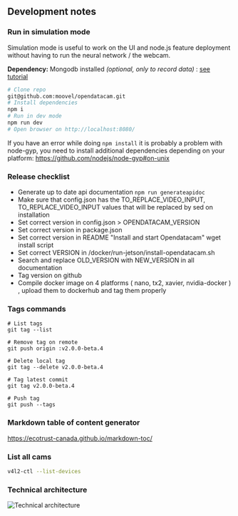 ## Development notes

### Run in simulation mode

Simulation mode is useful to work on the UI and node.js feature deployment without having to run the neural network / the webcam.

**Dependency:** Mongodb installed _(optional, only to record data)_ : [see tutorial](https://docs.mongodb.com/manual/installation/#mongodb-community-edition)

```bash
# Clone repo
git@github.com:moovel/opendatacam.git
# Install dependencies
npm i
# Run in dev mode
npm run dev
# Open browser on http://localhost:8080/
```

If you have an error while doing `npm install` it is probably a problem with node-gyp, you need to install additional dependencies depending on your platform: https://github.com/nodejs/node-gyp#on-unix

### Release checklist

- Generate up to date api documentation `npm run generateapidoc`
- Make sure that config.json has the TO_REPLACE_VIDEO_INPUT, TO_REPLACE_VIDEO_INPUT values that will be replaced by sed on installation
- Set correct version in config.json > OPENDATACAM_VERSION
- Set correct version in package.json
- Set correct version in README "Install and start Opendatacam" wget install script
- Set correct VERSION in /docker/run-jetson/install-opendatacam.sh
- Search and replace OLD_VERSION with NEW_VERSION in all documentation
- Tag version on github
- Compile docker image on 4 platforms ( nano, tx2, xavier, nvidia-docker ) , upload them to dockerhub and tag them properly

### Tags commands

```
# List tags
git tag --list

# Remove tag on remote
git push origin :v2.0.0-beta.4

# Delete local tag
git tag --delete v2.0.0-beta.4

# Tag latest commit
git tag v2.0.0-beta.4

# Push tag
git push --tags
```

### Markdown table of content generator

https://ecotrust-canada.github.io/markdown-toc/

### List all cams

```bash
v4l2-ctl --list-devices
```

### Technical architecture

![Technical architecture](https://user-images.githubusercontent.com/533590/60489282-3f2d1700-9ca4-11e9-932c-19bf84e04f9a.png)

